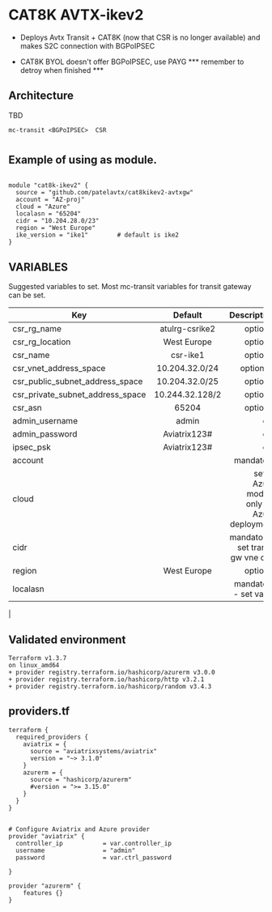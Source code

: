 # CAT8K AVTX-ikev2

- Deploys Avtx Transit + CAT8K (now that CSR is no longer available) and makes S2C connection with BGPoIPSEC

- CAT8K BYOL doesn't offer BGPoIPSEC, use PAYG  *** remember to detroy when finished ***


## Architecture
TBD
```
mc-transit <BGPoIPSEC>  CSR 
```


#
## Example of using as module.

```

module "cat8k-ikev2" {
  source = "github.com/patelavtx/cat8kikev2-avtxgw"
  account = "AZ-proj"
  cloud = "Azure"
  localasn = "65204"
  cidr = "10.204.28.0/23"
  region = "West Europe"
  ike_version = "ike1"        # default is ike2
}

```


## VARIABLES



Suggested variables to set.  Most mc-transit variables for transit gateway can be set.

| Key            | Default       | Description               |
| ------------- |:-------------:| --------------------------:|
| csr_rg_name    | atulrg-csrike2 |  optional         |
| csr_rg_location| West Europe    |  optional          |
| csr_name       | csr-ike1      |  optional          |
| csr_vnet_address_space | 10.204.32.0/24 | optionsal |
| csr_public_subnet_address_space | 10.204.32.0/25 | optional |
| csr_private_subnet_address_space | 10.244.32.128/2 | optional |
| csr_asn      | 65204 | optional |
| admin_username | admin  | opt |
| admin_password | Aviatrix123#  | opt |
| ipsec_psk | Aviatrix123# | opt |
| account |    |  mandatory |
| cloud |     |  set to Azure module only for Azure deployment |
| cidr |      |  mandatory ;  set transit gw vne cidr |
| region | West Europe |  optional  |
| localasn |        |  mandatory - set value |
| 






## Validated environment
```
Terraform v1.3.7
on linux_amd64
+ provider registry.terraform.io/hashicorp/azurerm v3.0.0
+ provider registry.terraform.io/hashicorp/http v3.2.1
+ provider registry.terraform.io/hashicorp/random v3.4.3
```

## providers.tf
```
terraform {
  required_providers {
    aviatrix = {
      source = "aviatrixsystems/aviatrix"
      version = "~> 3.1.0"
    }
    azurerm = {
      source = "hashicorp/azurerm"
      #version = ">= 3.15.0"
    }
  }
}


# Configure Aviatrix and Azure provider
provider "aviatrix" {
  controller_ip           = var.controller_ip
  username                = "admin"
  password                = var.ctrl_password

}

provider "azurerm" {
    features {}
}
```

